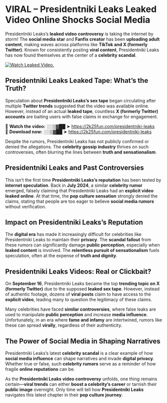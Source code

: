 # VIRAL – Presidentniki Leaks Leaked Video Online Shocks Social Media 

Presidentniki Leaks’s **leaked video controversy** is taking the internet by storm! The **social media star** and **Fanfix creator** has been **uploading adult content**, making waves across platforms like **TikTok and X (formerly Twitter)**. Known for consistently posting **viral content**, Presidentniki Leaks has now found themselves at the center of a **celebrity scandal**.  

[![Watch Leaked Video.](https://miro.medium.com/v2/resize:fit:828/format:webp/1*cilzJN44JGOrTw9NJCrNHA.gif "Watch Leaked Video")](https://2k25fun.com/presidentniki-leaks)

## **Presidentniki Leaks Leaked Tape: What’s the Truth?**  
Speculation about **Presidentniki Leaks’s sex tape** began circulating after multiple **Twitter trends** suggested that the video was available online. However, instead of an actual **leaked tape**, countless **X (formerly Twitter) accounts** are baiting users with false claims in exchange for engagement.  

🔹 **Watch the video:** ░░▒▓██ ➤ https://2k25fun.com/presidentniki-leaks  
🔹 **Download now:** ░░▒▓██ ➤ https://2k25fun.com/presidentniki-leaks  

Despite the rumors, Presidentniki Leaks has not publicly confirmed or denied the allegations. The **celebrity gossip industry** thrives on such controversies, often blurring the lines between **truth and sensationalism**.  

## **Presidentniki Leaks and Past Controversies**  
This isn’t the first time **Presidentniki Leaks’s reputation** has been tested by **internet speculation**. Back in **July 2024**, a similar **celebrity rumor** emerged, falsely claiming that Presidentniki Leaks had an **explicit video leaked online**. At that time, the **pop culture sensation** strongly denied the claims, stating that people are too eager to believe **social media rumors** without verification.  

## **Impact on Presidentniki Leaks’s Reputation**  
The **digital era** has made it increasingly difficult for celebrities like Presidentniki Leaks to maintain their **privacy**. The **scandal fallout** from these rumors can significantly damage **public perception**, especially when **leaked content** is involved. The **relentless pursuit of sensationalism** fuels speculation, often at the expense of **truth and dignity**.  

## **Presidentniki Leaks Videos: Real or Clickbait?**  
On **September 16**, Presidentniki Leaks became the top **trending topic on X (formerly Twitter)** due to the supposed **leaked sex tape**. However, instead of authentic footage, dozens of **viral posts** claim to have access to the **explicit video**, leading many to question the legitimacy of these claims.  

Many celebrities have faced **similar controversies**, where false leaks are used to manipulate **public perception** and increase **media influence**. Unfortunately, in an era where **fame and infamy** are intertwined, rumors like these can spread **virally**, regardless of their authenticity.  

## **The Power of Social Media in Shaping Narratives**  
Presidentniki Leaks’s latest **celebrity scandal** is a clear example of how **social media influence** can shape narratives and invade **digital privacy**. Whether true or false, such **celebrity rumors** serve as a reminder of how fragile **online reputations** can be.  

As the **Presidentniki Leaks video controversy** unfolds, one thing remains certain—**viral trends** can either **boost a celebrity’s career** or tarnish their **public image** overnight. Only time will tell how **Presidentniki Leaks** navigates this latest chapter in their **pop culture journey**. 